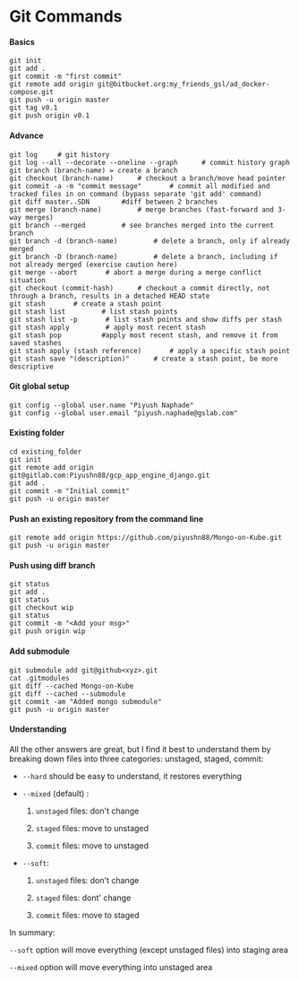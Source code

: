 # Git Commands 

#### Basics

    git init
    git add .
    git commit -m "first commit"
    git remote add origin git@bitbucket.org:my_friends_gsl/ad_docker-compose.git
    git push -u origin master
    git tag v0.1
    git push origin v0.1

#### Advance 

    git log     # git history
    git log --all --decorate --oneline --graph      # commit history graph
    git branch (branch-name) = create a branch
    git checkout (branch-name)      # checkout a branch/move head pointer
    git commit -a -m "commit message"       # commit all modified and tracked files in on command (bypass separate 'git add' command)
    git diff master..SDN        #diff between 2 branches
    git merge (branch-name)         # merge branches (fast-forward and 3-way merges)
    git branch --merged         # see branches merged into the current branch
    git branch -d (branch-name)         # delete a branch, only if already merged
    git branch -D (branch-name)         # delete a branch, including if not already merged (exercise caution here)
    git merge --abort       # abort a merge during a merge conflict situation
    git checkout (commit-hash)      # checkout a commit directly, not through a branch, results in a detached HEAD state
    git stash       # create a stash point
    git stash list         # list stash points
    git stash list -p       # list stash points and show diffs per stash
    git stash apply         # apply most recent stash
    git stash pop          #apply most recent stash, and remove it from saved stashes
    git stash apply (stash reference)       # apply a specific stash point
    git stash save "(description)"      # create a stash point, be more descriptive

#### Git global setup

    git config --global user.name "Piyush Naphade"
    git config --global user.email "piyush.naphade@gslab.com"

#### Existing folder
    cd existing_folder
    git init
    git remote add origin git@gitlab.com:Piyushn88/gcp_app_engine_django.git
    git add .
    git commit -m "Initial commit"
    git push -u origin master

#### Push an existing repository from the command line

    git remote add origin https://github.com/piyushn88/Mongo-on-Kube.git
    git push -u origin master

#### Push using diff branch

    git status
    git add .
    git status
    git checkout wip
    git status
    git commit -m "<Add your msg>"
    git push origin wip

#### Add submodule 

    git submodule add git@github<xyz>.git
    cat .gitmodules
    git diff --cached Mongo-on-Kube
    git diff --cached --submodule
    git commit -am "Added mongo submodule"
    git push -u origin master
    
#### Understanding

All the other answers are great, but I find it best to understand them by breaking down files into three categories: unstaged, staged, commit:

*   `--hard` should be easy to understand, it restores everything
*   `--mixed` (default) :
       
       1. `unstaged` files: don't change
       
       2. `staged` files: move to unstaged
        
       3. `commit` files: move to unstaged
       
*   `--soft`:
    
    1.  `unstaged` files: don't change
    
    2.  `staged` files: dont' change
    
    3.  `commit` files: move to staged

In summary:

`--soft` option will move everything (except unstaged files) into staging area

`--mixed` option will move everything into unstaged area